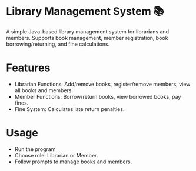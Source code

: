 # Library Management System 📚
A simple Java-based library management system for librarians and members. Supports book management, member registration, book borrowing/returning, and fine calculations.

# Features
- Librarian Functions: Add/remove books, register/remove members, view all books and members.
- Member Functions: Borrow/return books, view borrowed books, pay fines.
- Fine System: Calculates late return penalties.
# Usage
- Run the program
- Choose role: Librarian or Member.
- Follow prompts to manage books and members.
